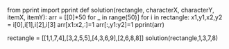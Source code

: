 from pprint import pprint
def solution(rectangle, characterX, characterY, itemX, itemY):
    arr = [[0]*50 for _ in range(50)]
    for i in rectangle:
        x1,y1,x2,y2 = i[0],i[1],i[2],i[3]
        arr[x1:x2,:]=1
        arr[:,y1:y2]=1
    pprint(arr)
    
rectangle = [[1,1,7,4],[3,2,5,5],[4,3,6,9],[2,6,8,8]]
solution(rectangle,1,3,7,8)


